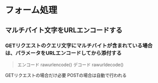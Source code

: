 # フォーム処理

## マルチバイト文字をURLエンコードする

### GETリクエストのクエリ文字にマルチバイトが含まれている場合は、パラメータをURLエンコードしてから添付する

> エンコード rawurlencode()
> デコード  rawurldecode()

GETリクエストの場合だけ必要
POSTの場合は自動で行われる
